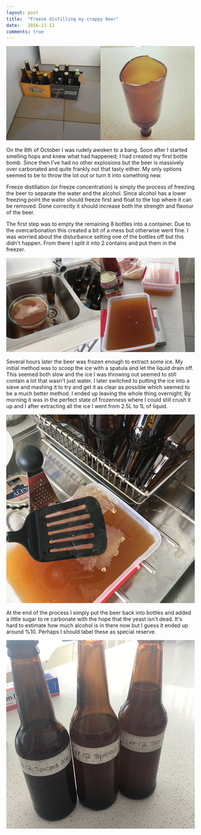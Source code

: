 ```yaml
---
layout: post
title:  "Freeze distilling my crappy beer"
date:   2016-11-12
comments: true
---
```


![What a mess](/assets/freeze/bottle-bomb.jpg)

On the 8th of October I was rudely awoken to a bang. Soon after I started smelling hops and knew what had happened; I had created my first bottle bomb. Since then I've had no other explosions but the beer is massively over carbonated and quite frankly not that tasty either. My only options seemed to be to throw the lot out or turn it into something new.

Freeze distillation (or freeze concentration) is simply the process of freezing the beer to separate the water and the alcohol. Since alcohol has a lower freezing point the water should freeze first and float to the top where it can be removed. Done correctly it should increase both the strength and flavour of the beer.

The first step was to empty the remaining 8 bottles into a container. Due to the overcarbonation this created a bit of a mess but otherwise went fine. I was worried about the disturbance setting one of the bottles off but this didn't happen. From there I split it into 2 contains and put them in the freezer.

![Containers](/assets/freeze/containers.jpg)

Several hours later the beer was frozen enough to extract some ice. My initial method was to scoop the ice with a spatula and let the liquid drain off. This seemed both slow and the ice I was throwing out seemed to still contain a lot that wasn't just water. I later switched to putting the ice into a sieve and mashing it to try and get it as clear as possible which seemed to be a much better method. I ended up leaving the whole thing overnight; By morning it was in the perfect state of frozenness where I could still crush it up and I after extracting all the ice I went from 2.5L to 1L of liquid.

![Ice](/assets/freeze/ice.jpg)

At the end of the process I simply put the beer back into bottles and added a little sugar to re carbonate with the hope that the yeast isn't dead. It's hard to estimate how much alcohol is in there now but I guess it ended up around %10. Perhaps I should label these as special reserve.

![End result](/assets/freeze/result.jpg)